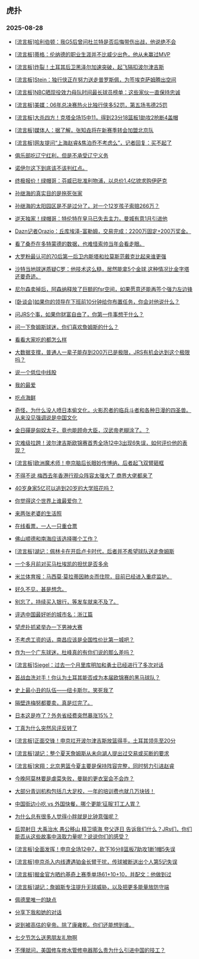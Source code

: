 ## 虎扑 
### 2025-08-28

+ [[流言板]哈利伯顿：我G5后曾问杜兰特是否后悔带伤出战，他说绝不会](https://bbs.hupu.com/634586720.html)

+ [[流言板]蒂格：伦纳德的职业生涯并不比威少出色，他从未赢过MVP](https://bbs.hupu.com/634586811.html)

+ [[流言板]炸裂！土耳其后卫黑泽尔加速突破，起飞隔扣波尔津吉斯](https://bbs.hupu.com/634588549.html)

+ [[流言板]Stein：独行侠正在努力送走普罗斯佩，为签埃克萨姆腾出空间](https://bbs.hupu.com/634588108.html)

+ [[流言板]NBC晒现役效力母队时间最长球员榜单：这些家伙一直保持忠诚](https://bbs.hupu.com/634587314.html)

+ [[流言板]美媒：06年总决赛热火比独行侠多52罚，第五场韦德25罚](https://bbs.hupu.com/634585666.html)

+ [[流言板]大杀四方！克塔全场15中11，得到23分18篮板1助攻2抢断4盖帽](https://bbs.hupu.com/634587026.html)

+ [[流言板]媒体人：据了解，张知垚将在新赛季转会加盟北京队](https://bbs.hupu.com/634587520.html)

+ [[流言板]网友提问“上海赵睿&amp;焦泊乔不考虑么”，记者回复：买不起了](https://bbs.hupu.com/634588180.html)

+ [俱乐部吃辽宁红利，但是不承受辽宁义务](https://bbs.hupu.com/634585019.html)

+ [诺伊尔这下到底该不该判红点。](https://bbs.hupu.com/634586422.html)

+ [终极报价！绿帽哥：芬威已批准利物浦，以总价1.4亿镑求购伊萨克](https://bbs.hupu.com/634582249.html)

+ [孙继海的真实目的是拖死张家](https://bbs.hupu.com/634578996.html)

+ [孙继海的太阳园区是不是过分了，对一个12岁孩子索赔266万？](https://bbs.hupu.com/634586311.html)

+ [逆天独家！绿帽哥：特伦特在皇马已失去主力，曼城有意1月引进他](https://bbs.hupu.com/634584058.html)

+ [Dazn记者Orazio：丘库埃泽-富勒姆，交易完成：2200万固定+200万奖金。](https://bbs.hupu.com/634583815.html)

+ [看了桑乔在多特蒙德的数据，也难怪索帅当年会看走眼。](https://bbs.hupu.com/634581168.html)

+ [大罗粉最认可的70后第一后卫内斯塔和拉莫斯范戴克比起来谁更强](https://bbs.hupu.com/634579853.html)

+ [沙特当地球迷质疑C罗：他技术这么糙，居然能拿5个金球,这种情况比金字塔还要奇迹。](https://bbs.hupu.com/634584486.html)

+ [尼尔森卖掉后，阿森纳释放了巨额的fsr空间，如果愿意还能再签个强力左边锋](https://bbs.hupu.com/634587224.html)

+ [[卧谈会]如果你的领导在下班前10分钟给你布置任务，你会对他说什么？](https://bbs.hupu.com/634585213.html)

+ [问JRS个事，如果你财富自由了，你第一件事想干什么？](https://bbs.hupu.com/634585240.html)

+ [问一下詹姆斯球迷，你们喜欢詹姆斯的什么？](https://bbs.hupu.com/634585796.html)

+ [看看大家吃的都怎么样](https://bbs.hupu.com/634585820.html)

+ [大数据支撑，普通人一辈子能存到200万已是极限，JRS有机会达到这个极限吗？](https://bbs.hupu.com/634585567.html)

+ [说一个低位中线股](https://bbs.hupu.com/634588354.html)

+ [我的最爱](https://bbs.hupu.com/634586995.html)

+ [吃点海鲜](https://bbs.hupu.com/634585640.html)

+ [奇怪，为什么没人喷日本偷文化，火影忍者的临兵斗者和各种日漫的四圣兽。从来没见强调说是中国文化](https://bbs.hupu.com/634585517.html)

+ [金日磾是匈奴太子，竟也能顾命大臣，汉武帝老糊涂了。？](https://bbs.hupu.com/634585677.html)

+ [灾难级拉跨！波尔津吉斯欧锦赛首秀全场12中3出现6失误，如何评价他的表现？](https://bbs.hupu.com/634588978.html)

+ [[流言板]欧洲魔术师！申京脑后长眼妙传博纳，后者起飞双臂砸框](https://bbs.hupu.com/634589194.html)

+ [不得不说 梅西去年香港行观众阵容太强大了 商界大佬都来了](https://bbs.hupu.com/634579839.html)

+ [40岁身家5亿可以追到20岁的大学班花吗？](https://bbs.hupu.com/634585748.html)

+ [你觉得这个世界上谁最爱你？](https://bbs.hupu.com/634585911.html)

+ [来两张老婆的生活照](https://bbs.hupu.com/634588208.html)

+ [在线看票，一人一只重仓票](https://bbs.hupu.com/634588610.html)

+ [佛山顺德和南海应该选择哪个工作？](https://bbs.hupu.com/634588683.html)

+ [[流言板]湖记：佩林卡在开启卢卡时代，后者并不希望球队送走詹姆斯](https://bbs.hupu.com/634589299.html)

+ [一个多月前对买马杜埃凯的担忧是否多余](https://bbs.hupu.com/634581320.html)

+ [米兰体育报：马西莫·莫拉蒂因肺炎而住院，目前已经进入重症监护。](https://bbs.hupu.com/634588736.html)

+ [好久不见，甚是想念。](https://bbs.hupu.com/634587699.html)

+ [别忘了，持续买入银行，等发车就来不及了。](https://bbs.hupu.com/634586803.html)

+ [评选中国最好听的城市名：浙江篇](https://bbs.hupu.com/634588621.html)

+ [望虎扑抓紧举办一下男神大赛](https://bbs.hupu.com/634587511.html)

+ [不考虑工资的话，南昌应该是全国性价比第一城吧？](https://bbs.hupu.com/634589207.html)

+ [作为一个广东球迷，杜峰真的有你们说的那么差吗？](https://bbs.hupu.com/634588702.html)

+ [[流言板]Siegel：过去一个月里库明加和勇士已经进行了多次对话](https://bbs.hupu.com/634588421.html)

+ [首战血洗对手！你认为土耳其能否成为本届欧锦赛的黑马球队？](https://bbs.hupu.com/634589371.html)

+ [史上最小丑的队伍——纽卡斯尔，笑死我了](https://bbs.hupu.com/634584721.html)

+ [隔壁连梅努都要卖，真是烂完了。](https://bbs.hupu.com/634582534.html)

+ [日本这是咋了？外务省经费突然暴涨15%？](https://bbs.hupu.com/634588613.html)

+ [丁真为什么突然风评反转了](https://bbs.hupu.com/634588896.html)

+ [[流言板]正面交锋！申京扛开波尔津吉斯放篮得手，土耳其领先至20分](https://bbs.hupu.com/634589146.html)

+ [[流言板]湖记：整个夏天詹姆斯从未向湖人提出过交易或买断的要求](https://bbs.hupu.com/634589261.html)

+ [[流言板]宋翔：北京男篮今夏主要是保持阵容完整，同时努力引进赵睿](https://bbs.hupu.com/634588286.html)

+ [今晚阿莫林要是虐菜失败，曼联的更衣室会不会炸？](https://bbs.hupu.com/634583842.html)

+ [大部分青训机构包括几大足校，一年的培训费也就几万块钱！](https://bbs.hupu.com/634583348.html)

+ [中国街边小吃 vs 外国快餐，哪个更能‘征服’打工人胃？](https://bbs.hupu.com/634589828.html)

+ [为什么总有很多人觉得小胖就是比钟意强呢？](https://bbs.hupu.com/634589820.html)

+ [后羿射日 大禹治水 愚公移山 精卫填海 夸父逐日 告诉我们什么？JRs们，你们能否从这些故事中汲取力量呢？说说你们的感受？](https://bbs.hupu.com/634588900.html)

+ [[流言板]全面发挥！申京全场12中7，砍下16分8篮板7助攻1断1帽5失误](https://bbs.hupu.com/634589441.html)

+ [[流言板]申京杀入内线遭遇铂金长臂干扰，传球被断送出个人第5记失误](https://bbs.hupu.com/634588962.html)

+ [[流言板]掘金官方晒约基奇上赛季单场61+10+10，并配文：他做到过](https://bbs.hupu.com/634590204.html)

+ [[流言板]湖记：詹姆斯专注提升无球威胁，以及把更多能量放防守端](https://bbs.hupu.com/634589329.html)

+ [佩德里唯一的缺点](https://bbs.hupu.com/634586011.html)

+ [分享下我和她的对话](https://bbs.hupu.com/634589874.html)

+ [说到被高估的皇帝。除了康雍乾。你们还能想到谁。](https://bbs.hupu.com/634589555.html)

+ [七夕节怎么送男朋友礼物啊](https://bbs.hupu.com/634589057.html)

+ [不懂就问，美国修车修水管修电器那么贵为什么引进中国的技工？](https://bbs.hupu.com/634589364.html)

